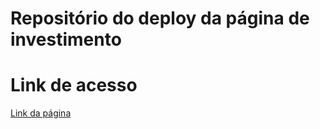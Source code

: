 # Repositório do deploy da página de investimento

# Link de acesso 
[Link da página](https://matheusdrumond.github.io/deploy-drumond-invest/)
